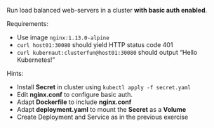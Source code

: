Run load balanced web-servers in a cluster **with basic auth enabled**.

Requirements:

- Use image `nginx:1.13.0-alpine`
- `curl host01:30080` should yield HTTP status code 401
- `curl kubernaut:clusterfun@host01:30080` should output “Hello Kubernetes!”

Hints:

- Install **Secret** in cluster using `kubectl apply -f secret.yaml`
- Edit **nginx.conf** to configure basic auth.
- Adapt **Dockerfile** to include **nginx.conf**
- Adapt **deployment.yaml** to mount the **Secret** as a **Volume**
- Create Deployment and Service as in the previous exercise